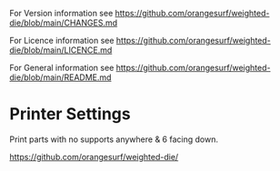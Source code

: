 For Version information see https://github.com/orangesurf/weighted-die/blob/main/CHANGES.md

For Licence information see https://github.com/orangesurf/weighted-die/blob/main/LICENCE.md

For General information see https://github.com/orangesurf/weighted-die/blob/main/README.md

# Printer Settings
Print parts with no supports anywhere & 6 facing down.

https://github.com/orangesurf/weighted-die/
